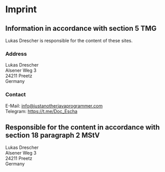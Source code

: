 # Imprint

## Information in accordance with section 5 TMG

Lukas Drescher is responsible for the content of these sites.

### Address
Lukas Drescher  
Alsener Weg 3  
24211 Preetz  
Germany

### Contact
E-Mail: info@justanotherjavaprogrammer.com  
Telegram: https://t.me/Doc_Escha

## Responsible for the content in accordance with section 18 paragraph 2 MStV
Lukas Drescher  
Alsener Weg 3  
24211 Preetz  
Germany
